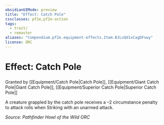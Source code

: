 ```yaml
---
obsidianUIMode: preview
title: "Effect: Catch Pole"
cssclasses: pf2e,pf2e-action
tags:
  - trait/
  - remaster
aliases: "Compendium.pf2e.equipment-effects.Item.BJLvQd1xCagDFxwy"
license: ORC
---
```

# Effect: Catch Pole

### 






Granted by [[Equipment/Catch Pole|Catch Pole]], [[Equipment/Giant Catch Pole|Giant Catch Pole]], [[Equipment/Superior Catch Pole|Superior Catch Pole]]

A creature grappled by the catch pole receives a –2 circumstance penalty to attack rolls when Striking with an unarmed attack.

*Source: Pathfinder Howl of the Wild*
*ORC*